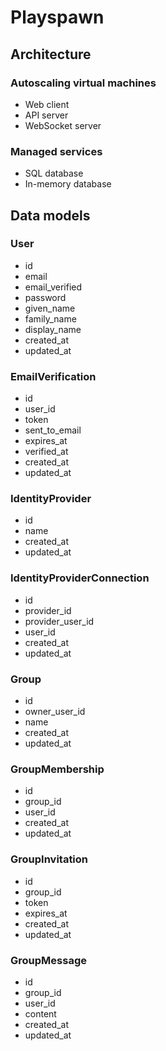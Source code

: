 # Playspawn

## Architecture

### Autoscaling virtual machines

- Web client
- API server
- WebSocket server

### Managed services

- SQL database
- In-memory database

## Data models

### User

- id
- email
- email_verified
- password
- given_name
- family_name
- display_name
- created_at
- updated_at

### EmailVerification

- id
- user_id
- token
- sent_to_email
- expires_at
- verified_at
- created_at
- updated_at

### IdentityProvider

- id
- name
- created_at
- updated_at

### IdentityProviderConnection

- id
- provider_id
- provider_user_id
- user_id
- created_at
- updated_at

### Group

- id
- owner_user_id
- name
- created_at
- updated_at

### GroupMembership

- id
- group_id
- user_id
- created_at
- updated_at

### GroupInvitation

- id
- group_id
- token
- expires_at
- created_at
- updated_at

### GroupMessage

- id
- group_id
- user_id
- content
- created_at
- updated_at
